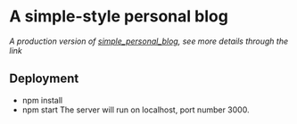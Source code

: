 # A simple-style personal blog
*A production version of [simple_personal_blog](https://github.com/wenyugai/simple_personal_blog), see more details through the link*
## Deployment
+ npm install
+ npm start
The server will run on localhost, port number 3000.
